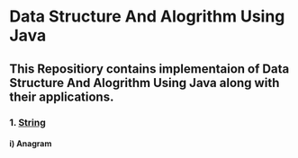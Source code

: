 # Data Structure And Alogrithm Using Java
## This Repositiory contains implementaion of Data Structure And Alogrithm Using Java along with their applications.
### 1. [String](https://github.com/singhgaurav24/Data-Structures-Using-Java/tree/master/String/src)
#### i) Anagram
